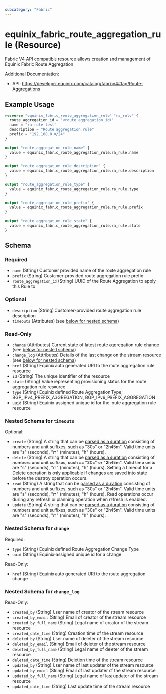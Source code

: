 ```yaml
---
subcategory: "Fabric"
---
```


# equinix_fabric_route_aggregation_rule (Resource)

Fabric V4 API compatible resource allows creation and management of Equinix Fabric Route Aggregation 

Additional Documentation:
* API: https://developer.equinix.com/catalog/fabricv4#tag/Route-Aggregations

## Example Usage

```terraform
resource "equinix_fabric_route_aggregation_rule" "ra_rule" {
  route_aggregation_id = "<route_aggregation_id>"
  name = "ra-rule-test"
  description = "Route aggregation rule"
  prefix = "192.168.0.0/24"
}

output "route_aggregation_rule_name" {
  value = equinix_fabric_route_aggregation_rule.ra_rule.name
}

output "route_aggregation_rule_description" {
  value = equinix_fabric_route_aggregation_rule.ra_rule.description
}

output "route_aggregation_rule_type" {
  value = equinix_fabric_route_aggregation_rule.ra_rule.type
}

output "route_aggregation_rule_prefix" {
  value = equinix_fabric_route_aggregation_rule.ra_rule.prefix
}

output "route_aggregation_rule_state" {
  value = equinix_fabric_route_aggregation_rule.ra_rule.state
}
```

<!-- schema generated by tfplugindocs -->
## Schema

### Required

- `name` (String) Customer provided name of the route aggregation rule
- `prefix` (String) Customer-provided route aggregation rule prefix
- `route_aggregation_id` (String) UUID of the Route Aggregation to apply this Rule to

### Optional

- `description` (String) Customer-provided route aggregation rule description
- `timeouts` (Attributes) (see [below for nested schema](#nestedatt--timeouts))

### Read-Only

- `change` (Attributes) Current state of latest route aggregation rule change (see [below for nested schema](#nestedatt--change))
- `change_log` (Attributes) Details of the last change on the stream resource (see [below for nested schema](#nestedatt--change_log))
- `href` (String) Equinix auto generated URI to the route aggregation rule resource
- `id` (String) The unique identifier of the resource
- `state` (String) Value representing provisioning status for the route aggregation rule resource
- `type` (String) Equinix defined Route Aggregation Type; BGP_IPv4_PREFIX_AGGREGATION, BGP_IPv6_PREFIX_AGGREGATION
- `uuid` (String) Equinix-assigned unique id for the route aggregation rule resource

<a id="nestedatt--timeouts"></a>
### Nested Schema for `timeouts`

Optional:

- `create` (String) A string that can be [parsed as a duration](https://pkg.go.dev/time#ParseDuration) consisting of numbers and unit suffixes, such as "30s" or "2h45m". Valid time units are "s" (seconds), "m" (minutes), "h" (hours).
- `delete` (String) A string that can be [parsed as a duration](https://pkg.go.dev/time#ParseDuration) consisting of numbers and unit suffixes, such as "30s" or "2h45m". Valid time units are "s" (seconds), "m" (minutes), "h" (hours). Setting a timeout for a Delete operation is only applicable if changes are saved into state before the destroy operation occurs.
- `read` (String) A string that can be [parsed as a duration](https://pkg.go.dev/time#ParseDuration) consisting of numbers and unit suffixes, such as "30s" or "2h45m". Valid time units are "s" (seconds), "m" (minutes), "h" (hours). Read operations occur during any refresh or planning operation when refresh is enabled.
- `update` (String) A string that can be [parsed as a duration](https://pkg.go.dev/time#ParseDuration) consisting of numbers and unit suffixes, such as "30s" or "2h45m". Valid time units are "s" (seconds), "m" (minutes), "h" (hours).


<a id="nestedatt--change"></a>
### Nested Schema for `change`

Required:

- `type` (String) Equinix defined Route Aggregation Change Type
- `uuid` (String) Equinix-assigned unique id for a change

Read-Only:

- `href` (String) Equinix auto generated URI to the route aggregation change


<a id="nestedatt--change_log"></a>
### Nested Schema for `change_log`

Read-Only:

- `created_by` (String) User name of creator of the stream resource
- `created_by_email` (String) Email of creator of the stream resource
- `created_by_full_name` (String) Legal name of creator of the stream resource
- `created_date_time` (String) Creation time of the stream resource
- `deleted_by` (String) User name of deleter of the stream resource
- `deleted_by_email` (String) Email of deleter of the stream resource
- `deleted_by_full_name` (String) Legal name of deleter of the stream resource
- `deleted_date_time` (String) Deletion time of the stream resource
- `updated_by` (String) User name of last updater of the stream resource
- `updated_by_email` (String) Email of last updater of the stream resource
- `updated_by_full_name` (String) Legal name of last updater of the stream resource
- `updated_date_time` (String) Last update time of the stream resource
